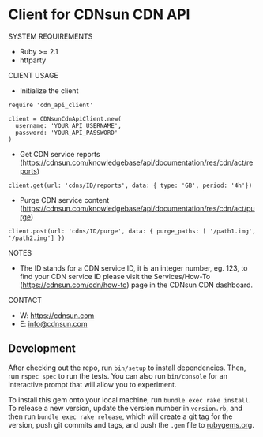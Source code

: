 # Client for CDNsun CDN API

SYSTEM REQUIREMENTS

* Ruby >= 2.1
* httparty

CLIENT USAGE

* Initialize the client
```
require 'cdn_api_client'

client = CDNsunCdnApiClient.new(
  username: 'YOUR_API_USERNAME',
  password: 'YOUR_API_PASSWORD'
)
```

* Get CDN service reports (https://cdnsun.com/knowledgebase/api/documentation/res/cdn/act/reports)
```
client.get(url: 'cdns/ID/reports', data: { type: 'GB', period: '4h'})
```
* Purge CDN service content (https://cdnsun.com/knowledgebase/api/documentation/res/cdn/act/purge)

```
client.post(url: 'cdns/ID/purge', data: { purge_paths: [ '/path1.img', '/path2.img'] })
```

NOTES

* The ID stands for a CDN service ID, it is an integer number, eg. 123, to find your CDN service ID please visit the Services/How-To (https://cdnsun.com/cdn/how-to) page in the CDNsun CDN dashboard.

CONTACT

* W: https://cdnsun.com
* E: info@cdnsun.com

## Development

After checking out the repo, run `bin/setup` to install dependencies. Then, run `rspec spec` to run the tests. You can also run `bin/console` for an interactive prompt that will allow you to experiment.

To install this gem onto your local machine, run `bundle exec rake install`. To release a new version, update the version number in `version.rb`, and then run `bundle exec rake release`, which will create a git tag for the version, push git commits and tags, and push the `.gem` file to [rubygems.org](https://rubygems.org).
